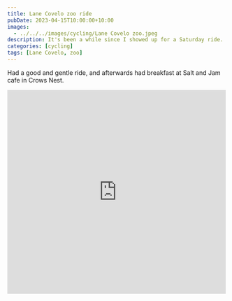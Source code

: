 ```yaml
---
title: Lane Covelo zoo ride
pubDate: 2023-04-15T10:00:00+10:00
images:
  - ../../../images/cycling/Lane Covelo zoo.jpeg
description: It's been a while since I showed up for a Saturday ride.
categories: [cycling]
tags: [Lane Covelo, zoo]
---
```


Had a good and gentle ride, and afterwards had breakfast at Salt and Jam cafe in Crows Nest.

<iframe src="https://www.facebook.com/plugins/post.php?href=https%3A%2F%2Fwww.facebook.com%2Fchris1.tham%2Fposts%2Fpfbid02JoBFUpE6Sw3FSLrsnZ5K7XG9jGoQT7jLBgAEoe718wZKXagARS4qNooPLe8ApHbzl&show_text=true&width=500" width="500" height="466" style="border:none;overflow:hidden" scrolling="no" frameborder="0" allowfullscreen="true" allow="autoplay; clipboard-write; encrypted-media; picture-in-picture; web-share"></iframe>
